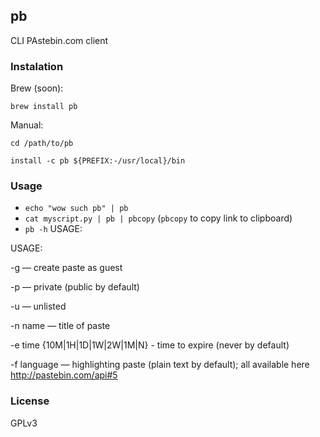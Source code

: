 ## pb
CLI PAstebin.com client
### Instalation
Brew (soon):

`brew install pb`

Manual:

`cd /path/to/pb`

`install -c pb ${PREFIX:-/usr/local}/bin`

### Usage

- `echo "wow such pb" | pb`
- `cat myscript.py | pb | pbcopy` (`pbcopy` to copy link to clipboard)
- `pb -h`
USAGE: 

USAGE: 

 -g — create paste as guest
 
 -p — private (public by default)
 
 -u — unlisted
 
 -n name — title of paste
 
 -e time {10M|1H|1D|1W|2W|1M|N} - time to expire (never by default)
 
 -f language — highlighting paste (plain text by default); all available here http://pastebin.com/api#5
### License
GPLv3